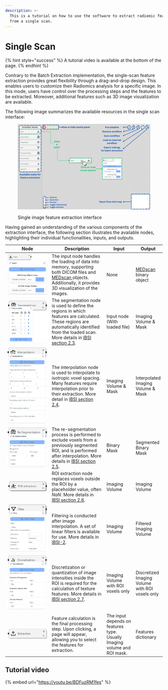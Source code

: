 ```yaml
---
description: >-
  This is a tutorial on how to use the software to extract radiomic features
  from a single scan.
---
```


# Single Scan

{% hint style="success" %}
A tutorial video is available at the bottom of the page.
{% endhint %}

Contrary to the Batch Extraction implementation, the single-scan feature extraction provides great flexibility through a drag-and-drop design. This enables users to customize their Radiomics analysis for a specific image. In this mode, users have control over the processing steps and the features to be extracted. Moreover, additional features such as 3D image visualization are available.

The following image summarizes the available resources in the single scan interface:

<figure><img src="../../../.gitbook/assets/MEDimageSingleExtraction.png" alt=""><figcaption><p>Single image feature extraction interface</p></figcaption></figure>

Having gained an understanding of the various components of the extraction interface, the following section illustrates the available nodes, highlighting their individual functionalities, inputs, and outputs.



<table><thead><tr><th width="255">Node</th><th width="261">Description</th><th width="109">Input</th><th>Output</th></tr></thead><tbody><tr><td><img src="../../../.gitbook/assets/InputNode.png" alt="" data-size="original"></td><td>The input node handles the loading of data into memory, supporting both DICOM files and <a href="https://medimage.readthedocs.io/en/latest/tutorials.html#medimage-class">MEDscan </a>objects. Additionally, it provides 3D visualization of the images.</td><td>None</td><td><a href="https://medimage.readthedocs.io/en/latest/tutorials.html#medimage-class">MEDscan </a>binary object</td></tr><tr><td><img src="../../../.gitbook/assets/image (7).png" alt="" data-size="original"></td><td>The segmentation node is used to define the regions in which features are calculated. These regions are automatically identified from the loaded scan. More details in <a href="https://arxiv.org/pdf/1612.07003.pdf#section.2.3">IBSI section 2.3</a>.</td><td>Input node (With loaded file)</td><td>Imaging Volume &#x26; Mask</td></tr><tr><td><img src="../../../.gitbook/assets/image (8).png" alt="" data-size="original"></td><td>The interpolation node is used to interpolate to isotropic voxel spacing. Many features require interpolation prior to their extraction. More detail in <a href="https://arxiv.org/pdf/1612.07003.pdf#section.2.4">IBSI section 2.4</a>.</td><td>Imaging Volume &#x26; Mask</td><td>Interpolated Imaging Volume &#x26; Mask</td></tr><tr><td><img src="../../../.gitbook/assets/image (9).png" alt="" data-size="original"></td><td>The re-segmentation process is performed to exclude voxels from a previously segmented ROI, and is performed after interpolation. More details in <a href="https://arxiv.org/pdf/1612.07003.pdf#section.2.5">IBSI section 2.5</a>.</td><td>Binary Mask</td><td>Segmented Binary Mask</td></tr><tr><td><img src="../../../.gitbook/assets/image (10).png" alt="" data-size="original"></td><td>ROI extraction node replaces voxels outside the ROI by a placeholder value, often <em>NaN</em>. More details in <a href="https://arxiv.org/pdf/1612.07003.pdf#section.2.6">IBSI section 2.6</a>.</td><td>Imaging Volume</td><td>Imaging Volume</td></tr><tr><td><img src="../../../.gitbook/assets/image (11).png" alt="" data-size="original"></td><td>Filtering is conducted after image interpolation. A set of linear filters is available for use. More details in <a href="https://arxiv.org/pdf/2006.05470.pdf">IBSI-2</a>.</td><td>Imaging Volume</td><td>Filtered Imaging Volume</td></tr><tr><td><img src="../../../.gitbook/assets/image (12).png" alt="" data-size="original"></td><td>Discretization or quantization of image intensities inside the ROI is required for the calculation of texture features. More details in <a href="https://arxiv.org/pdf/1612.07003.pdf#section.2.7">IBSI section 2.7</a>.</td><td>Imaging Volume with ROI voxels only</td><td>Discretized Imaging Volume with ROI voxels only</td></tr><tr><td><img src="../../../.gitbook/assets/image (13).png" alt="" data-size="original"></td><td>Feature calculation is the final processing step. Upon clicking, a page will appear, allowing you to select the features for extraction.</td><td>The input depends on features type. Usually Imaging volume and ROI mask.</td><td>Features dictionary</td></tr></tbody></table>

## Tutorial video

{% embed url="https://youtu.be/BDFuzRM1fes" %}
